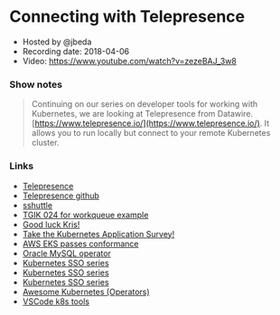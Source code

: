# Connecting with Telepresence

- Hosted by @jbeda
- Recording date: 2018-04-06
- Video: https://www.youtube.com/watch?v=zezeBAJ_3w8

### Show notes

> Continuing on our series on developer tools for working with Kubernetes, we are looking at Telepresence from Datawire. [https://www.telepresence.io/](https://www.telepresence.io/). It allows you to run locally but connect to your remote Kubernetes cluster.

### Links

 - [Telepresence](https://www.telepresence.io)
 - [Telepresence github](https://github.com/datawire/telepresence)
 - [sshuttle](https://sshuttle.readthedocs.io/en/stable/#)
 - [TGIK 024 for workqueue example](https://www.youtube.com/watch?v=-gLMTm85R3M)
 - [Good luck Kris!](https://twitter.com/krisnova/status/981748166339985408)
 - [Take the Kubernetes Application Survey!](https://groups.google.com/forum/#!msg/kubernetes-sig-apps/AjB_lFdILY8/NskxVxdvCQAJ)
 - [AWS EKS passes conformance](https://github.com/cncf/k8s-conformance/pull/184)
 - [Oracle MySQL operator](https://medium.com/oracledevs/introducing-the-oracle-mysql-operator-for-kubernetes-b06bd0608726)
 - [Kubernetes SSO series ](https://thenewstack.io/kubernetes-single-sign-one-less-identity/)
 - [Kubernetes SSO series ](https://thenewstack.io/single-sign-kubernetes-command-line-experience/)
 - [Kubernetes SSO series ](https://thenewstack.io/single-sign-on-for-kubernetes-dashboard-experience/)
 - [Awesome Kubernetes (Operators)](https://github.com/ramitsurana/awesome-kubernetes#operators)
 - [VSCode k8s tools](https://github.com/Azure/vscode-kubernetes-tools)
